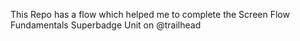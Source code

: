 This Repo has a flow which helped me to complete the Screen Flow Fundamentals Superbadge Unit on @trailhead
